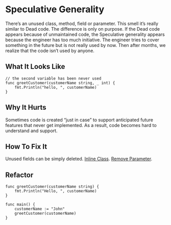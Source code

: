 # Speculative Generality

There’s an unused class, method, field or parameter. This smell it’s really similar to Dead code. The difference is only on purpose. If the Dead code appears because of unmaintained code, the Speculative generality appears because the engineer has too much initiative. The engineer tries to cover something in the future but is not really used by now. Then after months, we realize that the code isn’t used by anyone.

## What It Looks Like

```
// the second variable has been never used
func greetCustomer(customerName string, _ int) {
	fmt.Println("hello, ", customerName)
}
```

## Why It Hurts

Sometimes code is created “just in case” to support anticipated future features that never get implemented. As a result, code becomes hard to understand and support.

## How To Fix It

Unused fields can be simply deleted.
[Inline Class](.././../2.%20refactorings/inline-class.md).
[Remove Parameter](.././../2.%20refactorings/remove-parameter.md).

## Refactor

```
func greetCustomer(customerName string) {
	fmt.Println("Hello, ", customerName)
}

func main() {
	customerName := "John"
	greetCustomer(customerName)
}
```

